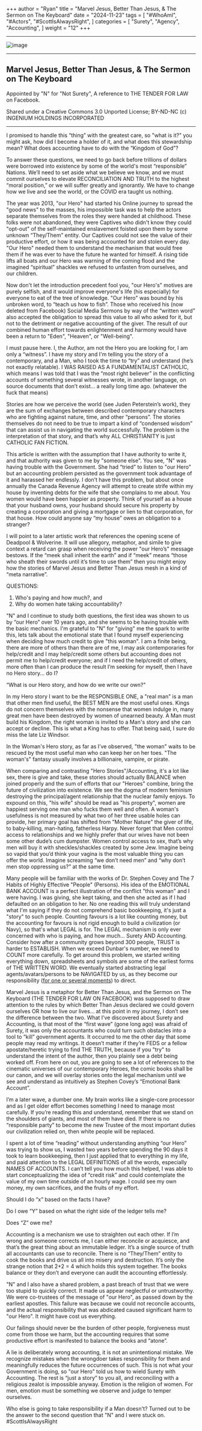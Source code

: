 +++
author = "Ryan"
title = "Marvel Jesus, Better Than Jesus, & The Sermon on The Keyboard"
date = "2024-11-23"
tags = [
    "#WhoAmI",
    "#Actors",
    "#ScottIsAlwaysRight",
]
categories = [
    "Surety",
    "Agency",
    "Accounting",
]
weight = "12"
+++

---

![image](https://github.com/user-attachments/assets/bc2df4c5-c6d4-4394-9f85-b5deaf00356a)

---

## Marvel Jesus, Better Than Jesus, & The Sermon on The Keyboard

Appointed by "N" for "Not Surety",
A reference to THE TENDER FOR LAW on Facebook.

Shared under a Creative Commons 3.0 Unported License; BY-ND-NC
(c) INGENIUM HOLDINGS INCORPORATED 

---

I promised to handle this “thing” with the greatest care, so "what is it?" you might ask, how did I become a holder of it, and what does this stewardship mean? What does accounting have to do with the “Kingdom of God”?
 

To answer these questions, we need to go back before trillions of dollars were borrowed into existence by some of the world's most “responsible” Nations. We’ll need to set aside what we believe we know, and we must commit ourselves to elevate RECONCILIATION AND TRUTH to the highest “moral position,” or we will suffer greatly and ignorantly. We have to change how we live and see the world, or the COVID era taught us nothing. 


The year was 2013, "our Hero" had started his Online journey to spread the "good news" to the masses, his impossible task was to help the actors separate themselves from the roles they were handed at childhood. These folks were not abandoned, they were Captives who didn't know they could "opt-out" of the self-maintained enslavement foisted upon them by some unknown “They/Them” entity. Our Captives could not see the value of their productive effort, or how it was being accounted for and stolen every day. "Our Hero" needed them to understand the mechanism that would free them if he was ever to have the future he wanted for himself. A rising tide lifts all boats and our Hero was warning of the coming flood and the imagined “spiritual” shackles we refused to unfasten from ourselves, and our children.
 

Now don't let the introduction precedent fool you, "our Hero's" motives are purely selfish, and it would improve everyone's life (his especially) for everyone to eat of the tree of knowledge. "Our Hero" was bound by his unbroken word, to “teach us how to fish”. Those who received his (now deleted from Facebook) Social Media Sermons by way of the “written word” also accepted the obligation to spread this value to all who asked for it, but not to the detriment or negative accounting of the giver. The result of our combined human effort towards enlightenment and harmony would have been a return to "Eden", "Heaven", or "Well-being".
 

I must pause here. I, the Author, am not the Hero you are looking for, I am only a “witness”. I have my story and I'm telling you the story of a contemporary, and a Man, who I took the time to “try” and understand (he’s not exactly relatable). I WAS RAISED AS A FUNDAMENTALIST CATHOLIC, which means I was told that I was the “most right believer” in the conflicting accounts of something several witnesses wrote, in another language, on source documents that don’t exist... a really long time ago. (whatever the fuck that means)


Stories are how we perceive the world (see Juden Peterstein’s work), they are the sum of exchanges between described contemporary characters who are fighting against nature, time, and other “persons”. The stories themselves do not need to be true to impart a kind of “condensed wisdom” that can assist us in navigating the world successfully. The problem is the interpretation of that story, and that’s why ALL CHRISTIANITY is just CATHOLIC FAN FICTION.


This article is written with the assumption that I have authority to write it, and that authority was given to me by "someone else". You see, "N" was having trouble with the Government. She had “tried” to listen to "our Hero" but an accounting problem persisted as the government took advantage of it and harassed her endlessly. I don’t have this problem, but about once annually the Canada Revenue Agency will attempt to create strife within my house by inventing debts for the wife that she complains to me about. You women would have been happier as property. Think of yourself as a house that your husband owns, your husband should secure his property by creating a corporation and giving a mortgage or lien to that corporation, for that house. How could anyone say “my house” owes an obligation to a stranger?
 

I will point to a later artistic work that references the opening scene of Deadpool & Wolverine. It will use allegory, metaphor, and simile to give context a retard can grasp when receiving the power "our Hero’s" message bestows. If the “meek shall inherit the earth” and if “meek” means “those who sheath their swords until it’s time to use them” then you might enjoy how the stories of Marvel Jesus and Better Than Jesus mesh in a kind of “meta narrative”.
 

QUESTIONS:
1. Who's paying and how much?, and 
2. Why do women hate taking accountability?
 

"N" and I continue to study both questions, the first idea was shown to us by “our Hero” over 10 years ago, and she seems to be having trouble with the basic mechanics. I'm grateful to "N" for "giving" me the spark to write this, lets talk about the emotional state that I found myself experiencing when deciding how much credit to give "this woman". I am a finite being, there are more of others than there are of me, I may ask contemporaries for help/credit and I may help/credit some others but accounting does not permit me to help/credit everyone; and if I need the help/credit of others, more often than I can produce the result I’m seeking for myself, then I have no Hero story... do I?
 

“What is our Hero story, and how do we write our own?"


In my Hero story I want to be the RESPONSIBLE ONE, a "real man" is a man that other men find useful, the BEST MEN are the most useful ones. Kings do not concern themselves with the nonsense that women indulge in, many great men have been destroyed by women of unearned beauty. A Man must build his Kingdom, the right woman is invited to a Man's story and she can accept or decline. This is what a King has to offer. That being said, I sure do miss the late Liz Windsor.
 

In the Woman's Hero story, as far as I’ve observed, "the woman" waits to be rescued by the most useful man who can keep her on her toes. "The woman's" fantasy usually involves a billionaire, vampire, or pirate.
 

When comparing and contrasting "Hero Stories"/Accounting, it's a lot like sex, there is give and take, these stories should actually BALANCE when joined properly and the sum of efforts that our "Heroes" combine, bring the future of civilization into existence. We see the dogma of modern feminism destroying the principal/agent relationship that the nuclear family enjoys. To expound on this, "his wife" should be read as "his property", women are happiest serving one man who fucks them well and often. A woman's usefulness is not measured by what two of her three usable holes can provide, her primary goal has shifted from "Mother Nature" the giver of life, to baby-killing, man-hating, fatherless Harpy. Never forget that Men control access to relationships and we highly prefer that our wives have not been some other dude’s cum dumpster. Women control access to sex, that’s why men will buy it with sheckles/shackles created by some Jew. Imagine being so vapid that you’d think your vagina is the most valuable thing you can offer the world. Imagine screaming “we don’t need men” and “why don’t men stop oppressing us?” at the same time.
 

Many people will be familiar with the works of Dr. Stephen Covey and The 7 Habits of Highly Effective "People" (Persons). His idea of the EMOTIONAL BANK ACCOUNT is a perfect illustration of the conflict "this woman" and I were having. I was giving, she kept taking, and then she acted as if I had defaulted on an obligation to her. No one reading this will truly understand what I'm saying if they do not comprehend basic bookkeeping, it's just a "story" to such people. Counting favours is a lot like counting money, but the accounting for favours is not rigid enough to build a civilization (or Navy), so that's what LEGAL is for. The LEGAL mechanism is only ever concerned with who is paying, and how much... Surety AND Accounting. Consider how after a community grows beyond 300 people, TRUST is harder to ESTABLISH. When we exceed Dunbar's number, we need to COUNT more carefully. To get around this problem, we started writing everything down, spreadsheets and symbols are some of the earliest forms of THE WRITTEN WORD. We eventually started abstracting legal agents/avatars/persons to be NAVIGATED by us, as they become our responsibility ([for one or several moments](https://www.youtube.com/shorts/QmFoA_xzZy0)) to direct.
 

Marvel Jesus is a metaphor for Better Than Jesus, and the Sermon on The Keyboard (THE TENDER FOR LAW ON FACEBOOK) was supposed to draw attention to the rules by which Better Than Jesus declared we could govern ourselves OR how to live our lives... at this point in my journey, I don’t see the difference between the two. What I’ve discovered about Surety and Accounting, is that most of the “first wave” (gone long ago) was afraid of Surety, it was only the accountants who could turn such obstacles into a tool to “kill” government agents. It occurred to me the other day that some people may read my writings. It doesn’t matter if they’re FEDS or a fellow apostate/heretic trying to find THE TRUTH, because if you "try" to understand the intent of the author, then you plainly see a debt being worked off. From here on out, you are going to see a lot of references to the cinematic universes of our contemporary Heroes, the comic books shall be our canon, and we will overlay stories onto the legal mechanism until we see and understand as intuitively as Stephen Covey’s “Emotional Bank Account”.


I’m a later wave, a dumber one. My brain works like a single-core processor and as I get older effort becomes something I need to manage most carefully. If you’re reading this and understand, remember that we stand on the shoulders of giants, and most of them have died. If there is no “responsible party” to become the new Trustee of the most important duties our civilization relied on, then white people will be replaced.
 

I spent a lot of time “reading” without understanding anything “our Hero” was trying to show us, I wasted two years before spending the 90 days it took to learn bookkeeping, then I just applied that to everything in my life, and paid attention to the LEGAL DEFINITIONS of all the words, especially NAMES OF ACCOUNTS. I can’t tell you how much this helped, I was able to start conceptualizing the idea of “credit risk” and could contemplate the value of my own time outside of an hourly wage. I could see my own money, my own sacrifices, and the fruits of my effort. 


Should I do “x” based on the facts I have?

Do I owe “Y” based on what the right side of the ledger tells me?

Does “Z” owe me?


Accounting is a mechanism we use to straighten out each other. If I’m wrong and someone corrects me, I can either reconcile or acquiesce, and that’s the great thing about an immutable ledger. It’s a single source of truth all accountants can use to reconcile. There is no “They/Them” entity to cook the books and drive us all into misery and destruction. It’s only the strange notion that 2+2 = 4 which holds this system together. The books balance or they don’t and everyone can audit the accounting effortlessly.


"N" and I also have a shared problem, a past breach of trust that we were too stupid to quickly correct. It made us appear neglectful or untrustworthy. We were co-trustees of the message of "our Hero", as passed down by the earliest apostles. This failure was because we could not reconcile accounts, and the actual responsibility that was abdicated caused significant harm to "our Hero". It might have cost us everything.


Our failings should never be the burden of other people, forgiveness must come from those we harm, but the accounting requires that some productive effort is manifested to balance the books and “atone”.


A lie is deliberately wrong accounting, it is not an unintentional mistake. We recognize mistakes when the wrongdoer takes responsibility for them and meaningfully reduces the future occurrences of such. This is not what your Government is doing, so "our Hero" told us how to wield Surety with Accounting. The rest is “just a story” to you all, and reconciling with a religious zealot is impossible anyway. Emotion is the religion of women. For men, emotion must be something we observe and judge to temper ourselves.


Who else is going to take responsibility if a Man doesn't? Turned out to be the answer to the second question that "N" and I were stuck on. #ScottIsAlwaysRight




